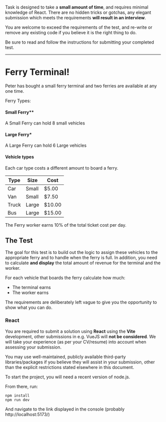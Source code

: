 Task is designed to take a **small amount of time**, and requires minimal knowledge of React. There are no hidden tricks or gotchas, any elegant submission which meets the requirements **will result in an interview**.

You are welcome to exceed the requirements of the test, and re-write or remove any existing code if you believe it is the right thing to do.

Be sure to read and follow the instructions for submitting your completed test.

---

# Ferry Terminal!

Peter has bought a small ferry terminal and two ferries are available at any one time.

Ferry Types:

#### Small Ferry\*\*

A Small Ferry can hold 8 small vehicles

#### Large Ferry\*

A Large Ferry can hold 6 Large vehicles

#### Vehicle types

Each car type costs a different amount to board a ferry.

| Type     | Size    | Cost     |
| -------- | ------- | -------- |
| Car      | Small   |    $5.00 |
| Van      | Small   |    $7.50 |
| Truck	   | Large   |   $10.00 |
| Bus      | Large   |   $15.00 |

The Ferry worker earns 10% of the total ticket cost per day.

## The Test

The goal for this test is to build out the logic to assign these vehicles to the appropriate ferry and to handle when the ferry is full. In addition, you need to calculate **and display** the total amount of revenue for the terminal and the worker.

For each vehicle that boards the ferry calculate how much:

- The terminal earns
- The worker earns

The requirements are deliberately left vague to give you the opportunity to show what you can do.

### React

You are required to submit a solution using **React** using the **Vite** development, other submissions in e.g. VueJS will **not be considered**. We will take your experience (as per your CV/resume) into account when assessing your submission.

You may use well-maintained, publicly available third-party libraries/packages if you believe they will assist in your submission, other than the explicit restrictions stated elsewhere in this document.

To start the project, you will need a recent version of node.js.

From there, run:

```
npm install
npm run dev
```

And navigate to the link displayed in the console (probably http://localhost:5173/)

